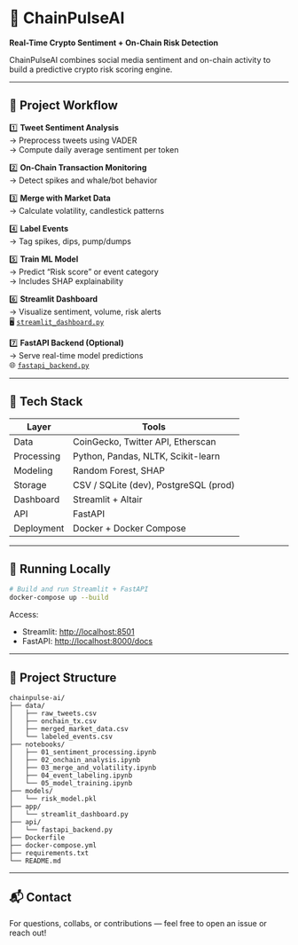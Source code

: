 
# 🔮 ChainPulseAI

**Real-Time Crypto Sentiment + On-Chain Risk Detection**

ChainPulseAI combines social media sentiment and on-chain activity to build a predictive crypto risk scoring engine.

---

## 🧠 Project Workflow

1️⃣ **Tweet Sentiment Analysis**  
→ Preprocess tweets using VADER  
→ Compute daily average sentiment per token  

2️⃣ **On-Chain Transaction Monitoring**  
→ Detect spikes and whale/bot behavior  

3️⃣ **Merge with Market Data**  
→ Calculate volatility, candlestick patterns  

4️⃣ **Label Events**  
→ Tag spikes, dips, pump/dumps  

5️⃣ **Train ML Model**  
→ Predict “Risk score” or event category  
→ Includes SHAP explainability  

6️⃣ **Streamlit Dashboard**  
→ Visualize sentiment, volume, risk alerts  
🖥️ [`streamlit_dashboard.py`](app/streamlit_dashboard.py)

7️⃣ **FastAPI Backend (Optional)**  
→ Serve real-time model predictions  
🌐 [`fastapi_backend.py`](api/fastapi_backend.py)

---

## 🧱 Tech Stack

| Layer       | Tools |
|-------------|-------|
| Data        | CoinGecko, Twitter API, Etherscan |
| Processing  | Python, Pandas, NLTK, Scikit-learn |
| Modeling    | Random Forest, SHAP |
| Storage     | CSV / SQLite (dev), PostgreSQL (prod) |
| Dashboard   | Streamlit + Altair |
| API         | FastAPI |
| Deployment  | Docker + Docker Compose |

---

## 🚀 Running Locally

```bash
# Build and run Streamlit + FastAPI
docker-compose up --build
```

Access:

- Streamlit: [http://localhost:8501](http://localhost:8501)
- FastAPI: [http://localhost:8000/docs](http://localhost:8000/docs)

---

## 📂 Project Structure

```
chainpulse-ai/
├── data/
│   ├── raw_tweets.csv
│   ├── onchain_tx.csv
│   ├── merged_market_data.csv
│   └── labeled_events.csv
├── notebooks/
│   ├── 01_sentiment_processing.ipynb
│   ├── 02_onchain_analysis.ipynb
│   ├── 03_merge_and_volatility.ipynb
│   ├── 04_event_labeling.ipynb
│   └── 05_model_training.ipynb
├── models/
│   └── risk_model.pkl
├── app/
│   └── streamlit_dashboard.py
├── api/
│   └── fastapi_backend.py
├── Dockerfile
├── docker-compose.yml
├── requirements.txt
└── README.md
```

---

## 📬 Contact

For questions, collabs, or contributions — feel free to open an issue or reach out!
